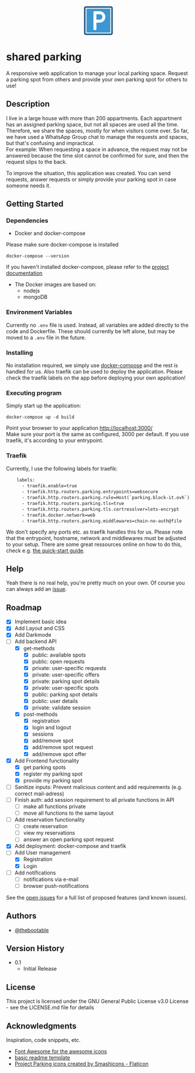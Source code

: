 <div align="center">
<img src="website/www/img/parking.png" alt="parking" width="80" height="80"/>
</div>

# shared parking

A responsive web application to manage your local parking space. Request a parking spot from others and provide your own parking spot for others to use!

## Description

I live in a large house with more than 200 appartments. Each appartment has an assigned parking space, but not all spaces are used all the time.
Therefore, we share the spaces, mostly for when visitors come over.
So far, we have used a WhatsApp Group chat to manage the requests and spaces, but that's confusing and impractical.  
For example: When requesting a space in advance, the request may not be answered because the time slot cannot be confirmed for sure, and then the request slips to the back.

To improve the situation, this application was created.
You can send requests, answer requests or simply provide your parking spot in case someone needs it. 

## Getting Started

### Dependencies

* Docker and docker-compose

Please make sure docker-compose is installed
```
docker-compose --version
```

If you haven't installed docker-compose, please refer to the [project documentation](https://docs.docker.com/compose/install/)

* The Docker images are based on:
    * nodejs
    * mongoDB

### Environment Variables
Currently no `.env` file is used. Instead, all variables are added directly to the code and Dockerfile.
These should currently be left alone, but may be moved to a `.env` file in the future.

### Installing

No installation required, we simply use [docker-compose](https://docs.docker.com/compose/install/) and the rest is handled for us.
Also traefik can be used to deploy the application.
Please check the traefik labels on the app before deploying your own application!

### Executing program

Simply start up the application:
```
docker-compose up -d build
```
Point your browser to your application [http://localhost:3000/](http://localhost:3000/)  
Make sure your port is the same as configured, 3000 per default.
If you use traefik, it's according to your entrypoint.

### Traefik
Currently, I use the following labels for traefik:
```
    labels:
      - traefik.enable=true
      - traefik.http.routers.parking.entrypoints=websecure
      - traefik.http.routers.parking.rule=Host(`parking.block-it.ovh`)
      - traefik.http.routers.parking.tls=true
      - traefik.http.routers.parking.tls.certresolver=lets-encrypt
      - traefik.docker.network=web
      - traefik.http.routers.parking.middlewares=chain-no-auth@file
```
We don't specify any ports etc. as traefik handles this for us.
Please note that the entrypoint, hostname, network and middlewares must be adjusted to your setup.
There are some great ressources online on how to do this, check e.g. [the quick-start guide](https://doc.traefik.io/traefik/getting-started/quick-start/).

## Help

Yeah there is no real help, you're pretty much on your own. Of course you can always add an [issue](https://github.com/thebootable/shared-parking/issues/new/choose).

## Roadmap

- [x] Implement basic idea
- [x] Add Layout and CSS
- [x] Add Darkmode
- [ ] Add backend API
    - [x] get-methods
        - [x] public: available spots
        - [x] public: open requests
        - [x] private: user-specific requests
        - [x] private: user-specific offers
        - [x] private: parking spot details
        - [x] private: user-specific spots
        - [x] public: parking spot details
        - [x] public: user details
        - [x] private: validate session
    - [x] post-methods
        - [x] registration
        - [x] login and logout
        - [x] sessions
        - [x] add/remove spot
        - [x] add/remove spot request
        - [x] add/remove spot offer
- [x] Add Frontend functionality
    - [x] get parking spots
    - [x] register my parking spot
    - [x] provide my parking spot
- [ ] Sanitize inputs: Prevent malicious content and add requirements (e.g. correct mail-adress)
- [ ] Finish auth: add session requirement to all private functions in API
    - [ ] make all functions private
    - [ ] move all functions to the same layout
- [ ] Add reservation functionality
    - [ ] create reservation
    - [ ] view my reservations
    - [ ] answer an open parking spot request
- [x] Add deployment: docker-compose and traefik
- [ ] Add User management
    - [x] Registration
    - [x] Login
- [ ] Add notifications
    - [ ] notifications via e-mail
    - [ ] browser push-notifications

See the [open issues](https://github.com/thebootable/shared-parking/issues) for a full list of proposed features (and known issues).

## Authors

* [@thebootable](https://github.com/thebootable)

## Version History

* 0.1
    * Initial Release

## License

This project is licensed under the GNU General Public License v3.0 License - see the LICENSE.md file for details

## Acknowledgments

Inspiration, code snippets, etc.
* [Font Awesome for the awesome icons](https://fontawesome.com/)
* [basic readme template](https://gist.github.com/DomPizzie/7a5ff55ffa9081f2de27c315f5018afc)
* [Project Parking icons created by Smashicons - Flaticon](https://www.flaticon.com/free-icons/parking)
